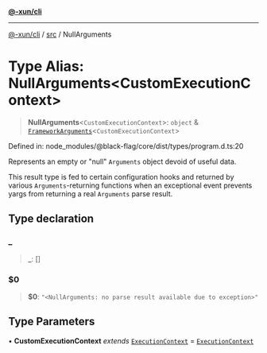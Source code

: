 [**@-xun/cli**](../../README.md)

***

[@-xun/cli](../../README.md) / [src](../README.md) / NullArguments

# Type Alias: NullArguments\<CustomExecutionContext\>

> **NullArguments**\<`CustomExecutionContext`\>: `object` & [`FrameworkArguments`](FrameworkArguments.md)\<`CustomExecutionContext`\>

Defined in: node\_modules/@black-flag/core/dist/types/program.d.ts:20

Represents an empty or "null" `Arguments` object devoid of useful data.

This result type is fed to certain configuration hooks and returned by
various `Arguments`-returning functions when an exceptional event prevents
yargs from returning a real `Arguments` parse result.

## Type declaration

### \_

> **\_**: \[\]

### $0

> **$0**: `"<NullArguments: no parse result available due to exception>"`

## Type Parameters

• **CustomExecutionContext** *extends* [`ExecutionContext`](ExecutionContext.md) = [`ExecutionContext`](ExecutionContext.md)
